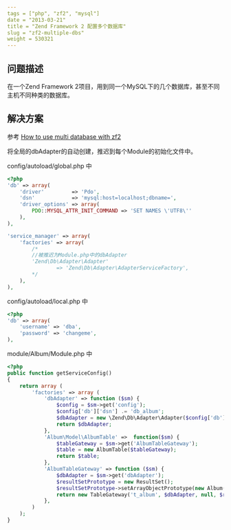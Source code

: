 ```yaml
---
tags = ["php", "zf2", "mysql"]
date = "2013-03-21"
title = "Zend Framework 2 配置多个数据库"
slug = "zf2-multiple-dbs"
weight = 530321
---
```


问题描述
------------
在一个Zend Framework 2项目，用到同一个MySQL下的几个数据库，甚至不同主机不同种类的数据库。

解决方案
------------
参考 [How to use multi database with zf2](http://giaule.com/2012/10/24/how-to-use-multi-database-with-zf2/)

将全局的dbAdapter的自动创建，推迟到每个Module的初始化文件中。

config/autoload/global.php 中

```php
<?php
'db' => array(
    'driver'         => 'Pdo',
    'dsn'            => 'mysql:host=localhost;dbname=',
    'driver_options' => array(
        PDO::MYSQL_ATTR_INIT_COMMAND => 'SET NAMES \'UTF8\''
    ),
),

'service_manager' => array(
    'factories' => array(
        /*
        //被推迟为Module.php中的dbAdapter
        'Zend\Db\Adapter\Adapter'
                => 'Zend\Db\Adapter\AdapterServiceFactory',
        */
    ),
),
```
config/autoload/local.php 中

```php
<?php
'db' => array(
    'username' => 'dba',
    'password' => 'changeme',
),

```
module/Album/Module.php 中

```php
<?php
public function getServiceConfig()
{
    return array (
        'factories' => array (
            'dbAdapter' => function ($sm) {
                $config = $sm->get('config');
                $config['db']['dsn'] .= 'db_album';
                $dbAdapter = new \Zend\Db\Adapter\Adapter($config['db']);
                return $dbAdapter;
            },
            'Album\Model\AlbumTable' =>  function($sm) {
                $tableGateway = $sm->get('AlbumTableGateway');
                $table = new AlbumTable($tableGateway);
                return $table;
            },
            'AlbumTableGateway' => function ($sm) {
                $dbAdapter = $sm->get('dbAdapter');
                $resultSetPrototype = new ResultSet();
                $resultSetPrototype->setArrayObjectPrototype(new Album());
                return new TableGateway('t_album', $dbAdapter, null, $resultSetPrototype);
            },
        )
    );
}
```
